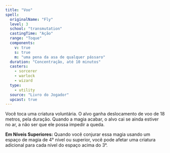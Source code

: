 ```yaml
---
title: "Voo"
spell:
  originalName: "Fly"
  level: 3
  school: "transmutation"
  castingTime: "Ação"
  range: "Toque"
  components:
    v: true
    s: true
    m: "uma pena da asa de qualquer pássaro"
  duration: "Concentração, até 10 minutos"
  casters:
    - sorcerer
    - warlock
    - wizard
  type:
    - utility
  source: "Livro do Jogador"
  upcast: true
---
```


Você toca uma criatura voluntária. O alvo ganha deslocamento de voo de 18 metros, pela duração. Quando a magia acabar, o alvo cai se ainda estiver no ar, a não ser que ele possa impedir a queda.

**Em Níveis Superiores:** Quando você conjurar essa magia usando um espaço de magia de 4° nível ou superior, você pode afetar uma criatura adicional para cada nível do espaço acima do 3°.
